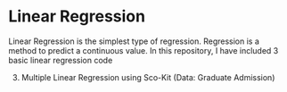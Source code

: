 # Linear Regression

Linear Regression is the simplest type of regression. Regression is a method to predict a continuous value. In this repository, I have included 3 basic linear regression code

3. Multiple Linear Regression using Sco-Kit (Data: Graduate Admission)
